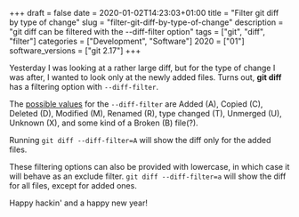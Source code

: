 +++
draft = false
date = 2020-01-02T14:23:03+01:00
title = "Filter git diff by type of change"
slug = "filter-git-diff-by-type-of-change"
description = "git diff can be filtered with the --diff-filter option"
tags = ["git", "diff", "filter"]
categories = ["Development", "Software"]
2020 = ["01"]
software_versions = ["git 2.17"]
+++

Yesterday I was looking at a rather large diff, but for the type of change I was after, I wanted to look only at the newly added files. Turns out, **git diff** has a filtering option with `--diff-filter`.

The [possible values](https://git-scm.com/docs/git-diff#Documentation/git-diff.txt---diff-filterACDMRTUXB82308203) for the `--diff-filter` are Added (A), Copied (C), Deleted (D), Modified (M), Renamed (R), type changed (T), Unmerged (U), Unknown (X), and some kind of a Broken (B) file(?).

Running `git diff --diff-filter=A` will show the diff only for the added files.

These filtering options can also be provided with lowercase, in which case it will behave as an exclude filter. `git diff --diff-filter=a` will show the diff for all files, except for added ones.

Happy hackin' and a happy new year!
